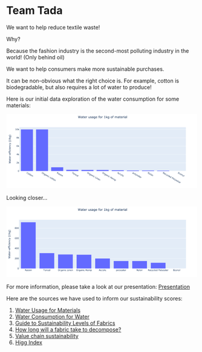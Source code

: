 # Team Tada

We want to help reduce textile waste!

Why?

Because the fashion industry is the second-most polluting industry in the world! (Only behind oil)

We want to help consumers make more sustainable purchases.

It can be non-obvious what the right choice is. For example, cotton is biodegradable, but also requires a lot of water to produce!

Here is our initial data exploration of the water consumption for some materials:

![Water Usage for 1 kg of Material](./data/water_usage.png)

Looking closer...

![Water Usage for 1 kg of Material Magnified](./data/water_usage_magnified.png)

For more information, please take a look at our presentation: [Presentation](https://github.com/gridsusc/mindspark-1-team-tada/blob/main/Sustainable%20Shopper.pdf)

Here are the sources we have used to inform our sustainability scores:

1. [Water Usage for Materials](https://waterfootprint.org/media/downloads/WFA_Polyester_and__Viscose_2017.pdf)
2. [Water Consumption for Water](https://www.theworldcounts.com/challenges/consumption/clothing/cotton-farming-water-consumption/story)
3. [Guide to Sustainability Levels of Fabrics](https://www.eco-stylist.com/a-guide-to-the-most-and-least-sustainable-fabrics/)
4. [How long will a fabric take to decompose?](https://hellojackalo.com/blogs/news/fabric-decompose)
5. [Value chain sustainability](https://apparelcoalition.org/the-higg-index/)
6. [Higg Index](https://www.kymo.de/en/blog/how-sustainable-are-textiles-a-comparison-using-the-higg-material-index)




